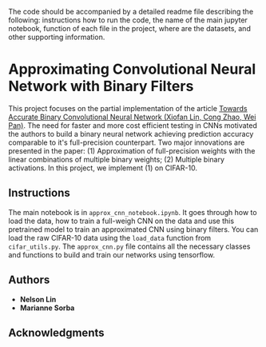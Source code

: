 The code should be accompanied by a detailed readme file describing the following: instructions how to run the code, the name of the main jupyter notebook, function of each file in the project, where are the datasets, and other supporting information.

# Approximating Convolutional Neural Network with Binary Filters

This project focuses on the partial implementation of the article [Towards Accurate Binary Convolutional Neural Network (Xiofan Lin, Cong Zhao, Wei Pan)](https://arxiv.org/abs/1711.11294). The need for faster and more cost efficient testing in CNNs motivated the authors to build a binary neural network achieving prediction accuracy comparable to it's full-precision counterpart. Two major innovations are presented in the paper: (1) Approximation of full-precision weights with the linear combinations of multiple binary weights; (2) Multiple binary activations. In this project, we implement (1) on CIFAR-10.

## Instructions

The main notebook is in `approx_cnn_notebook.ipynb`. It goes through how to load the data, how to train a full-weigh CNN on the 
data and use this pretrained model to train an approximated CNN using binary filters.
You can load the raw CIFAR-10 data using the `load_data` function from `cifar_utils.py`.
The `approx_cnn.py` file contains all the necessary classes and functions to build and train our networks using tensorflow.

## Authors


* **Nelson Lin**
* **Marianne Sorba** 


## Acknowledgments

